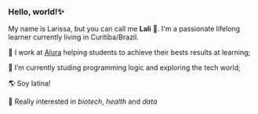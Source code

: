 ### Hello, world!✨

My name is Larissa, but you can call me **Lali** :leaves:. I'm a passionate lifelong learner currently living in Curitiba/Brazil.

 🔭 I work at [Alura](https://www.alura.com.br/) helping students to achieve their bests results at learning;
 
:full_moon_with_face: I’m currently studing programming logic and exploring the tech world;

:earth_americas: Soy latina!

:deciduous_tree: Really interested in *biotech*, *health* and *data*

